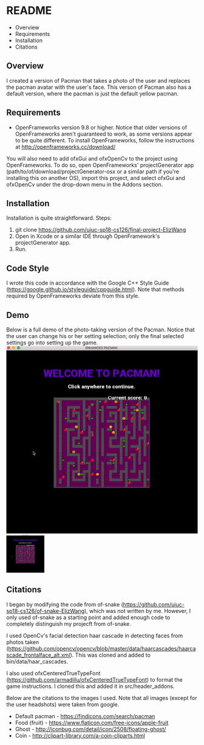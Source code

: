 # README
 * Overview 
 * Requirements
 * Installation
 * Citations 

## Overview 
I created a version of Pacman that takes a photo of the user and replaces the pacman avatar with the user's face. This verson of Pacman also has a default version, where the pacman is just the default yellow pacman.

## Requirements
* OpenFrameworks version 9.8 or higher. Notice that older versions of OpenFrameworks aren't guaranteed to work, as some versions appear to be quite different. To install OpenFrameworks, follow the instructions at http://openframeworks.cc/download/ 

You will also need to add ofxGui and ofxOpenCv to the project using OpenFrameworks. To do so, open OpenFrameworks' projectGenerator app (path/to/of/download/projectGenerator-osx or a similar path if you're installing this on another OS), import this project, and select ofxGui and ofxOpenCv under the drop-down menu in the Addons section.

## Installation
Installation is quite straightforward.
Steps:
1. git clone https://github.com/uiuc-sp18-cs126/final-project-ElizWang
2. Open in Xcode or a similar IDE through OpenFramework's projectGenerator app.
3. Run.

## Code Style
I wrote this code in accordance with the Google C++ Style Guide (https://google.github.io/styleguide/cppguide.html). Note that methods required by OpenFrameworks deviate from this style.

## Demo
Below is a full demo of the photo-taking version of the Pacman. Notice that the user can change his or her setting selection; only the final selected settings go into setting up the game.
![Alt Text](bin/data/demos/readme_demo.gif)
<img src="bin/data/demos/readme_demo.gif" width="100" height="100" />

## Citations
I began by modifying the code from of-snake (https://github.com/uiuc-sp18-cs126/of-snake-ElizWang), which was not written by me. However, I only used of-snake as a starting point and added enough code to completely distinguish my projecft from of-snake.

I used OpenCv's facial detection haar cascade in detecting faces from photos taken (https://github.com/opencv/opencv/blob/master/data/haarcascades/haarcascade_frontalface_alt.xml). This was cloned and added to bin/data/haar_cascades.

I also used ofxCenteredTrueTypeFont (https://github.com/armadillu/ofxCenteredTrueTypeFont) to format the game instructions. I cloned this and added it in src/header_addons. 

Below are the citations to the images I used. Note that all images (except for the user headshots) were taken from google.
* Default pacman - https://findicons.com/search/pacman
* Food (fruit) - https://www.flaticon.com/free-icons/apple-fruit
* Ghost - http://iconbug.com/detail/icon/2508/floating-ghost/
* Coin - http://clipart-library.com/a-coin-cliparts.html

